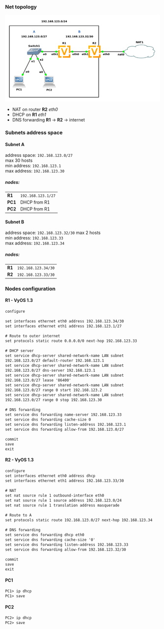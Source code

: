 ### Net topology

![This is the caption](screenshot.png)

- NAT on router **R2**  _eth0_
- DHCP on **R1** _eth1_
- DNS forwarding **R1** -> **R2** -> internet 

### Subnets address space

#### Subnet A

address space: `192.168.123.0/27`\
max 30 hosts\
min address: `192.168.123.1`\
max address: `192.168.123.30`

##### nodes:

|||
|----------|--------------------|
| **R1**   | `192.168.123.1/27` |
| **PC1**  | DHCP from R1       |
| **PC2**  | DHCP from R1       |

#### Subnet B

address space: `192.168.123.32/30`
max 2 hosts\
min address: `192.168.123.33`\
max address: `192.168.123.34`

##### nodes:

|||
|----------|--------------------|
| **R1**   | `192.168.123.34/30` |
| **R2**   | `192.168.123.33/30` |

### Nodes configuration
#### R1 - VyOS 1.3
```
configure

set interfaces ethernet eth0 address 192.168.123.34/30
set interfaces ethernet eth1 address 192.168.123.1/27

# Route to outer internet
set protocols static route 0.0.0.0/0 next-hop 192.168.123.33

# DHCP server
set service dhcp-server shared-network-name LAN subnet 192.168.123.0/27 default-router 192.168.123.1
set service dhcp-server shared-network-name LAN subnet 192.168.123.0/27 dns-server 192.168.123.1
set service dhcp-server shared-network-name LAN subnet 192.168.123.0/27 lease '86400'
set service dhcp-server shared-network-name LAN subnet 192.168.123.0/27 range 0 start 192.168.123.2
set service dhcp-server shared-network-name LAN subnet 192.168.123.0/27 range 0 stop 192.168.123.30

# DNS forwarding
set service dns forwarding name-server 192.168.123.33
set service dns forwarding cache-size 0
set service dns forwarding listen-address 192.168.123.1
set service dns forwarding allow-from 192.168.123.0/27

commit
save
exit
```

#### R2 - VyOS 1.3
```
configure
set interfaces ethernet eth0 address dhcp
set interfaces ethernet eth1 address 192.168.123.33/30

# NAT
set nat source rule 1 outbound-interface eth0
set nat source rule 1 source address 192.168.123.0/24
set nat source rule 1 translation address masquerade

# Route to A
set protocols static route 192.168.123.0/27 next-hop 192.168.123.34

# DNS forwarding
set service dns forwarding dhcp eth0
set service dns forwarding cache-size '0'
set service dns forwarding listen-address 192.168.123.33
set service dns forwarding allow-from 192.168.123.32/30

commit
save
exit
```

#### PC1
```
PC1> ip dhcp
PC1> save
```

#### PC2
```
PC2> ip dhcp
PC2> save
```